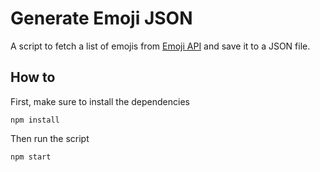 # Generate Emoji JSON

A script to fetch a list of emojis from [Emoji API](https://emoji-api.com/) and save it to a JSON file.

## How to

First, make sure to install the dependencies

`npm install`

Then run the script

`npm start`
